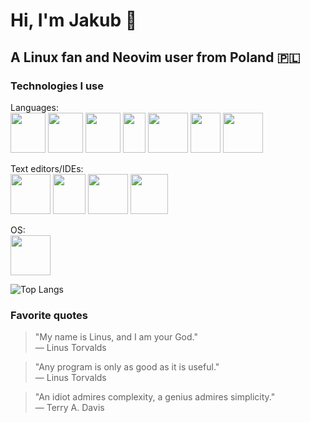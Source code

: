# Hi, I'm Jakub 👋
## A Linux fan and Neovim user from Poland 🇵🇱

### Technologies I use
Languages: <br/>
<img src="https://github.com/jakub-swiniarski/jakub-swiniarski/assets/77209709/720b4839-f389-415d-9d8f-26100983e9b4" width=56 height=64>
<img src="https://github.com/jakub-swiniarski/jakub-swiniarski/assets/77209709/01cfd882-46eb-41e0-a1cd-9f9fe79f0cdf" width=56 height=64>
<img src="https://github.com/jakub-swiniarski/jakub-swiniarski/assets/77209709/f6450472-b115-4796-9219-88c3f211da06" width=56 height=64>
<img src="https://github.com/jakub-swiniarski/jakub-swiniarski/assets/77209709/404bff9e-97c8-419e-85f8-452fc037541e" width=36 height=64>
<img src="https://github.com/jakub-swiniarski/jakub-swiniarski/assets/77209709/7052132a-145b-462a-80ae-5b64ca312fb5" width=64 height=64>
<img src="https://github.com/jakub-swiniarski/jakub-swiniarski/assets/77209709/c924ebd6-48e9-4c24-a2c3-c053ac0de5e7" width=48 height=64>
<img src="https://github.com/jakub-swiniarski/jakub-swiniarski/assets/77209709/a44889be-a83d-4877-b87d-5d43e1031744" width=64 height=64>

Text editors/IDEs: <br/>
<img src="https://github.com/jakub-swiniarski/jakub-swiniarski/assets/77209709/2f5b978d-4695-4c27-b1a1-bcbdd30e8925" width=64 height=64>
<img src="https://github.com/jakub-swiniarski/jakub-swiniarski/assets/77209709/16e83a64-2a3b-4b71-b006-c08458926e8c" width=52 height=64>
<img src="https://github.com/jakub-swiniarski/jakub-swiniarski/assets/77209709/3c4d8327-18bf-4e22-9dea-c0ae990e3285" width=64 height=64>
<img src="https://github.com/jakub-swiniarski/jakub-swiniarski/assets/77209709/ab106663-2ad5-4674-a738-890db703588c" width=60 height=64>

OS: <br/>
<img src="https://github.com/jakub-swiniarski/jakub-swiniarski/assets/77209709/e705f6ff-6655-48e4-9498-c789e1d61857" width=64 height=64>

![Top Langs](https://github-readme-stats.vercel.app/api/top-langs/?username=jakub-swiniarski&size_weight=0&count_weight=1&layout=compact&theme=dark&hide=batchfile,powershell,makefile)

### Favorite quotes
> "My name is Linus, and I am your God." <br/>
> — Linus Torvalds

> "Any program is only as good as it is useful." <br/>
> — Linus Torvalds

> "An idiot admires complexity, a genius admires simplicity." <br/>
> — Terry A. Davis
